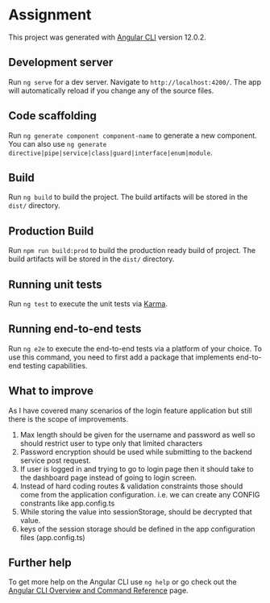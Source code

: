 # Assignment

This project was generated with [Angular CLI](https://github.com/angular/angular-cli) version 12.0.2.

## Development server

Run `ng serve` for a dev server. Navigate to `http://localhost:4200/`. The app will automatically reload if you change any of the source files.

## Code scaffolding

Run `ng generate component component-name` to generate a new component. You can also use `ng generate directive|pipe|service|class|guard|interface|enum|module`.

## Build

Run `ng build` to build the project. The build artifacts will be stored in the `dist/` directory.

## Production Build

Run `npm run build:prod` to build the production ready build of project. The build artifacts will be stored in the `dist/` directory.

## Running unit tests

Run `ng test` to execute the unit tests via [Karma](https://karma-runner.github.io).

## Running end-to-end tests

Run `ng e2e` to execute the end-to-end tests via a platform of your choice. To use this command, you need to first add a package that implements end-to-end testing capabilities.

## What to improve
As I have covered many scenarios of the login feature application but still there is the scope of improvements.
1. Max length should be given for the username and password as well so should restrict user to type only that limited characters
2. Password encryption should be used while submitting to the backend service post request.
3. If user is logged in and trying to go to login page then it should take to the dashboard page instead of going to login screen.
4. Instead of hard coding routes & validation constraints those should come from the application configuration. i.e. we can create any CONFIG constrants like app.config.ts
5. While storing the value into sessionStorage, should be decrypted that value.
6. keys of the session storage should be defined in the app configuration files (app.config.ts)


## Further help

To get more help on the Angular CLI use `ng help` or go check out the [Angular CLI Overview and Command Reference](https://angular.io/cli) page.
